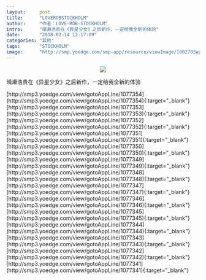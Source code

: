 ```yaml
---
layout:     post
title:      "LOVEROBSTOCKHOLM"
author:     "作者：LOVE-ROB-STOCKHOLM"
intro:      "晴濑浩贵在《异星少女》之后新作，一定给我全新的体验"
date:       "2018-02-14 12:17:09"
categories: "其他"
tags:       "STOCKHOLM"
image:      "http://smp.yoedge.com/smp-app/resource/viewImage/1002703appline.png"
---
```

<div style="text-align: center">
<p><img src="http://smp.yoedge.com/smp-app/resource/viewImage/1002703appline.png"/></p>
</div>
<p class="post-meta">
<span>晴濑浩贵在《异星少女》之后新作，一定给我全新的体验</span>
</p>
[http://smp3.yoedge.com/view/gotoAppLine/1077354](http://smp3.yoedge.com/view/gotoAppLine/1077354){:target="_blank"}
[http://smp3.yoedge.com/view/gotoAppLine/1077353](http://smp3.yoedge.com/view/gotoAppLine/1077353){:target="_blank"}
[http://smp3.yoedge.com/view/gotoAppLine/1077352](http://smp3.yoedge.com/view/gotoAppLine/1077352){:target="_blank"}
[http://smp3.yoedge.com/view/gotoAppLine/1077351](http://smp3.yoedge.com/view/gotoAppLine/1077351){:target="_blank"}
[http://smp3.yoedge.com/view/gotoAppLine/1077350](http://smp3.yoedge.com/view/gotoAppLine/1077350){:target="_blank"}
[http://smp3.yoedge.com/view/gotoAppLine/1077349](http://smp3.yoedge.com/view/gotoAppLine/1077349){:target="_blank"}
[http://smp3.yoedge.com/view/gotoAppLine/1077348](http://smp3.yoedge.com/view/gotoAppLine/1077348){:target="_blank"}
[http://smp3.yoedge.com/view/gotoAppLine/1077347](http://smp3.yoedge.com/view/gotoAppLine/1077347){:target="_blank"}
[http://smp3.yoedge.com/view/gotoAppLine/1077346](http://smp3.yoedge.com/view/gotoAppLine/1077346){:target="_blank"}
[http://smp3.yoedge.com/view/gotoAppLine/1077345](http://smp3.yoedge.com/view/gotoAppLine/1077345){:target="_blank"}
[http://smp3.yoedge.com/view/gotoAppLine/1077344](http://smp3.yoedge.com/view/gotoAppLine/1077344){:target="_blank"}
[http://smp3.yoedge.com/view/gotoAppLine/1077343](http://smp3.yoedge.com/view/gotoAppLine/1077343){:target="_blank"}
[http://smp3.yoedge.com/view/gotoAppLine/1077342](http://smp3.yoedge.com/view/gotoAppLine/1077342){:target="_blank"}
[http://smp3.yoedge.com/view/gotoAppLine/1077341](http://smp3.yoedge.com/view/gotoAppLine/1077341){:target="_blank"}


